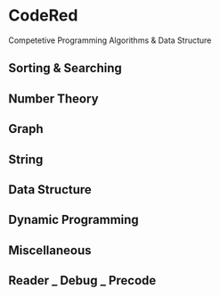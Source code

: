 # CodeRed
Competetive Programming Algorithms &amp; Data Structure

## Sorting & Searching
  
## Number Theory
  
## Graph
  
## String
  
## Data Structure
  
## Dynamic Programming
  
## Miscellaneous
  
## Reader _ Debug _ Precode
  